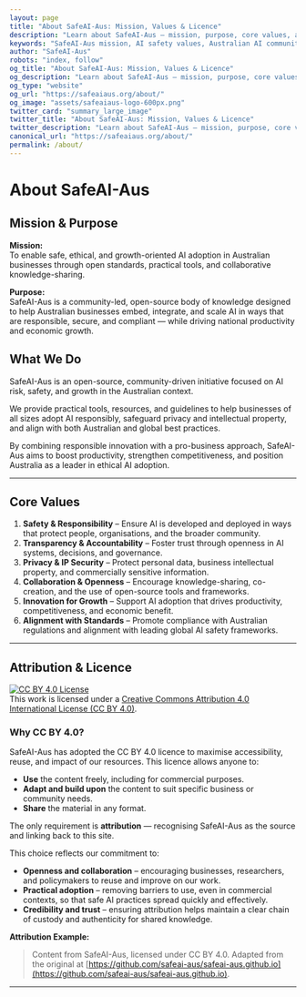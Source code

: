 ```yaml
---
layout: page
title: "About SafeAI-Aus: Mission, Values & Licence"
description: "Learn about SafeAI-Aus — mission, purpose, core values, and licensing. The Australian knowledge hub for safe, responsible, and growth-focused AI adoption."
keywords: "SafeAI-Aus mission, AI safety values, Australian AI community, open source AI tools, AI governance Australia, AI safety mission, Australian AI standards, AI ethics Australia"
author: "SafeAI-Aus"
robots: "index, follow"
og_title: "About SafeAI-Aus: Mission, Values & Licence"
og_description: "Learn about SafeAI-Aus — mission, purpose, core values, and licensing"
og_type: "website"
og_url: "https://safeaiaus.org/about/"
og_image: "assets/safeaiaus-logo-600px.png"
twitter_card: "summary_large_image"
twitter_title: "About SafeAI-Aus: Mission, Values & Licence"
twitter_description: "Learn about SafeAI-Aus — mission, purpose, core values, and licensing"
canonical_url: "https://safeaiaus.org/about/"
permalink: /about/
---
```


# About SafeAI-Aus 

## Mission & Purpose
**Mission:**  
To enable safe, ethical, and growth-oriented AI adoption in Australian businesses through open standards, practical tools, and collaborative knowledge-sharing.

**Purpose:**  
SafeAI-Aus is a community-led, open-source body of knowledge designed to help Australian businesses embed, integrate, and scale AI in ways that are responsible, secure, and compliant — while driving national productivity and economic growth.

## What We Do
SafeAI-Aus is an open-source, community-driven initiative focused on AI risk, safety, and growth in the Australian context.  

We provide practical tools, resources, and guidelines to help businesses of all sizes adopt AI responsibly, safeguard privacy and intellectual property, and align with both Australian and global best practices.  

By combining responsible innovation with a pro-business approach, SafeAI-Aus aims to boost productivity, strengthen competitiveness, and position Australia as a leader in ethical AI adoption.

---

## Core Values
1. **Safety & Responsibility** – Ensure AI is developed and deployed in ways that protect people, organisations, and the broader community.  
2. **Transparency & Accountability** – Foster trust through openness in AI systems, decisions, and governance.  
3. **Privacy & IP Security** – Protect personal data, business intellectual property, and commercially sensitive information.  
4. **Collaboration & Openness** – Encourage knowledge-sharing, co-creation, and the use of open-source tools and frameworks.  
5. **Innovation for Growth** – Support AI adoption that drives productivity, competitiveness, and economic benefit.  
6. **Alignment with Standards** – Promote compliance with Australian regulations and alignment with leading global AI safety frameworks.

---
## Attribution & Licence
[![CC BY 4.0 License](https://licensebuttons.net/l/by/4.0/88x31.png)](https://creativecommons.org/licenses/by/4.0/)  
This work is licensed under a [Creative Commons Attribution 4.0 International License (CC BY 4.0)](https://creativecommons.org/licenses/by/4.0/).  

### Why CC BY 4.0?  
SafeAI-Aus has adopted the CC BY 4.0 licence to maximise accessibility, reuse, and impact of our resources. This licence allows anyone to:  

- **Use** the content freely, including for commercial purposes.  
- **Adapt and build upon** the content to suit specific business or community needs.  
- **Share** the material in any format.  

The only requirement is **attribution** — recognising SafeAI-Aus as the source and linking back to this site.  

This choice reflects our commitment to:  

- **Openness and collaboration** – encouraging businesses, researchers, and policymakers to reuse and improve on our work.  
- **Practical adoption** – removing barriers to use, even in commercial contexts, so that safe AI practices spread quickly and effectively.  
- **Credibility and trust** – ensuring attribution helps maintain a clear chain of custody and authenticity for shared knowledge.  

**Attribution Example:**  
> Content from SafeAI-Aus, licensed under CC BY 4.0. Adapted from the original at [https://github.com/safeai-aus/safeai-aus.github.io](https://github.com/safeai-aus/safeai-aus.github.io).  

---

